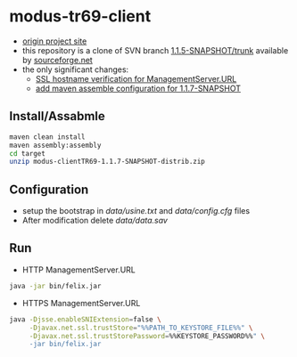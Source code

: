 modus-tr69-client
=================

 - [origin project site](http://modus-tr-069.sourceforge.net/)
 - this repository is a clone of SVN branch [1.1.5-SNAPSHOT/trunk]((https://sourceforge.net/p/modus-tr-069/code/HEAD/tree/branches/1.1.5-SNAPSHOT/trunk/)) available by [sourceforge.net](https://sourceforge.net/projects/modus-tr-069/)
 - the only significant changes:
   - [SSL hostname verification for ManagementServer.URL](https://github.com/p-alik/modus-tr69-client/commit/c0571595319a281afd453b1380b9d520dea0028b)
   - [add maven assemble configuration for 1.1.7-SNAPSHOT](https://github.com/p-alik/modus-tr69-client/commit/e9d79331e622f92f8f70c8425c70183d62d3a78d)

Install/Assabmle
----------------


```bash
maven clean install
maven assembly:assembly
cd target
unzip modus-clientTR69-1.1.7-SNAPSHOT-distrib.zip
```

Configuration
-------------
 - setup the bootstrap in _data/usine.txt_ and _data/config.cfg_ files
 - After modification delete _data/data.sav_

Run
---
 - HTTP ManagementServer.URL
 ```bash
java -jar bin/felix.jar
```

 - HTTPS ManagementServer.URL 
 ```bash
 java -Djsse.enableSNIExtension=false \
      -Djavax.net.ssl.trustStore="%%PATH_TO_KEYSTORE_FILE%%" \
      -Djavax.net.ssl.trustStorePassword=%%KEYSTORE_PASSWORD%%" \
      -jar bin/felix.jar
 ```

